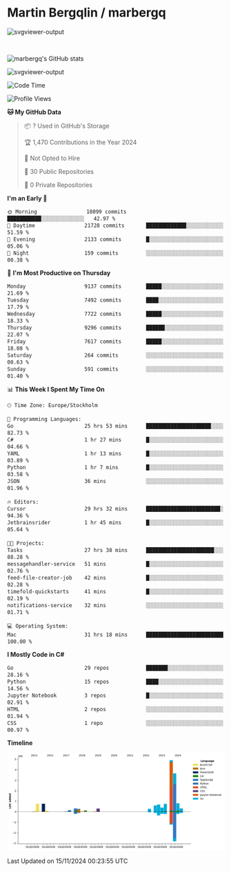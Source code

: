 # Martin Bergqlin / marbergq

![svgviewer-output](https://user-images.githubusercontent.com/2405410/206014777-22d41ecb-c24f-421d-b7d9-bba2cb5bb0de.svg)

<br>

<!--- [![Martin's Week](https://github-readme-stats.vercel.app/api/wakatime?username=marbergq&theme=dark)](https://github.com/anuraghazra/github-readme-stats) -->

![marbergq's GitHub stats](https://github-readme-stats.vercel.app/api?username=marbergq&count_private=true&show_icons=true)

![svgviewer-output](https://wakatime.com/badge/user/3f0a2069-6683-4e19-9a4a-7d21ea815067.svg)

<!--START_SECTION:waka-->
![Code Time](http://img.shields.io/badge/Code%20Time-4%2C590%20hrs%2027%20mins-blue)

![Profile Views](http://img.shields.io/badge/Profile%20Views-0-blue)

**🐱 My GitHub Data** 

> 📦 ? Used in GitHub's Storage 
 > 
> 🏆 1,470 Contributions in the Year 2024
 > 
> 🚫 Not Opted to Hire
 > 
> 📜 30 Public Repositories 
 > 
> 🔑 0 Private Repositories 
 > 
**I'm an Early 🐤** 

```text
🌞 Morning                18099 commits       ███████████░░░░░░░░░░░░░░   42.97 % 
🌆 Daytime                21728 commits       █████████████░░░░░░░░░░░░   51.59 % 
🌃 Evening                2133 commits        █░░░░░░░░░░░░░░░░░░░░░░░░   05.06 % 
🌙 Night                  159 commits         ░░░░░░░░░░░░░░░░░░░░░░░░░   00.38 % 
```
📅 **I'm Most Productive on Thursday** 

```text
Monday                   9137 commits        █████░░░░░░░░░░░░░░░░░░░░   21.69 % 
Tuesday                  7492 commits        ████░░░░░░░░░░░░░░░░░░░░░   17.79 % 
Wednesday                7722 commits        █████░░░░░░░░░░░░░░░░░░░░   18.33 % 
Thursday                 9296 commits        ██████░░░░░░░░░░░░░░░░░░░   22.07 % 
Friday                   7617 commits        █████░░░░░░░░░░░░░░░░░░░░   18.08 % 
Saturday                 264 commits         ░░░░░░░░░░░░░░░░░░░░░░░░░   00.63 % 
Sunday                   591 commits         ░░░░░░░░░░░░░░░░░░░░░░░░░   01.40 % 
```


📊 **This Week I Spent My Time On** 

```text
🕑︎ Time Zone: Europe/Stockholm

💬 Programming Languages: 
Go                       25 hrs 53 mins      █████████████████████░░░░   82.73 % 
C#                       1 hr 27 mins        █░░░░░░░░░░░░░░░░░░░░░░░░   04.66 % 
YAML                     1 hr 13 mins        █░░░░░░░░░░░░░░░░░░░░░░░░   03.89 % 
Python                   1 hr 7 mins         █░░░░░░░░░░░░░░░░░░░░░░░░   03.58 % 
JSON                     36 mins             ░░░░░░░░░░░░░░░░░░░░░░░░░   01.96 % 

🔥 Editors: 
Cursor                   29 hrs 32 mins      ████████████████████████░   94.36 % 
Jetbrainsrider           1 hr 45 mins        █░░░░░░░░░░░░░░░░░░░░░░░░   05.64 % 

🐱‍💻 Projects: 
Tasks                    27 hrs 38 mins      ██████████████████████░░░   88.28 % 
messagehandler-service   51 mins             █░░░░░░░░░░░░░░░░░░░░░░░░   02.76 % 
feed-file-creator-job    42 mins             █░░░░░░░░░░░░░░░░░░░░░░░░   02.28 % 
timefold-quickstarts     41 mins             █░░░░░░░░░░░░░░░░░░░░░░░░   02.19 % 
notifications-service    32 mins             ░░░░░░░░░░░░░░░░░░░░░░░░░   01.71 % 

💻 Operating System: 
Mac                      31 hrs 18 mins      █████████████████████████   100.00 % 
```

**I Mostly Code in C#** 

```text
Go                       29 repos            ███████░░░░░░░░░░░░░░░░░░   28.16 % 
Python                   15 repos            ████░░░░░░░░░░░░░░░░░░░░░   14.56 % 
Jupyter Notebook         3 repos             █░░░░░░░░░░░░░░░░░░░░░░░░   02.91 % 
HTML                     2 repos             ░░░░░░░░░░░░░░░░░░░░░░░░░   01.94 % 
CSS                      1 repo              ░░░░░░░░░░░░░░░░░░░░░░░░░   00.97 % 
```



**Timeline**

![Lines of Code chart](https://raw.githubusercontent.com/marbergq/marbergq/main/assets/bar_graph.png)


 Last Updated on 15/11/2024 00:23:55 UTC
<!--END_SECTION:waka-->
